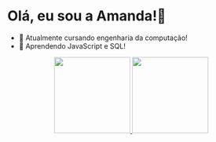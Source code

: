   <h1> Olá, eu sou a Amanda!👋 </h1>

- 🔭 Atualmente cursando engenharia da computação!
- 🌱 Aprendendo JavaScript e SQL!

<div align="center" > 
<a href="https://github.com/amandasilvbr/github-readme-stats">
  <img height="155em" src="https://github-readme-stats.vercel.app/api?username=amandasilvbr&count_private=true&show_icons=true&theme=radical" />
</a>
<a href="https://github.com/amandasilvbr/convoychat">
  <img height="155em" src="https://github-readme-stats.vercel.app/api/top-langs/?username=amandasilvbr&layout=compact&show_icons=true&theme=radical" />
</a>
</div>
